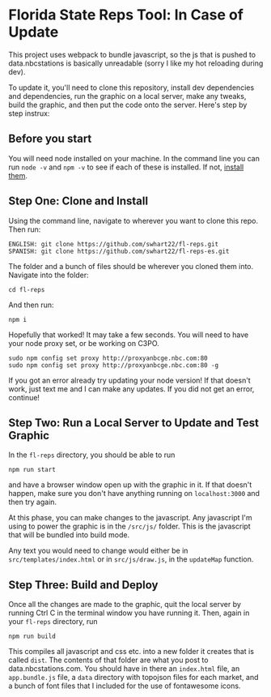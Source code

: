 # Florida State Reps Tool: In Case of Update
This project uses webpack to bundle javascript, so the js that is pushed to data.nbcstations is basically unreadable (sorry I like my hot reloading during dev). 

To update it, you'll need to clone this repository, install dev dependencies and dependencies, run the graphic on a local server, make any tweaks, build the graphic, and then put the code onto the server. Here's step by step instrux: 

## Before you start

You will need node installed on your machine. In the command line you can run `node -v` and `npm -v` to see if each of these is installed. If not, [install them](https://www.npmjs.com/get-npm). 

## Step One: Clone and Install

Using the command line, navigate to wherever you want to clone this repo. Then run: 

```
ENGLISH: git clone https://github.com/swhart22/fl-reps.git
SPANISH: git clone https://github.com/swhart22/fl-reps-es.git
```

The folder and a bunch of files should be wherever you cloned them into. Navigate into the folder: 

```
cd fl-reps
```

And then run: 

```
npm i
```

Hopefully that worked! It may take a few seconds. You will need to have your node proxy set, or be working on C3PO.

```
sudo npm config set proxy http://proxyanbcge.nbc.com:80
sudo npm config set proxy http://proxyanbcge.nbc.com:80 -g
```

If you got an error already try updating your node version! If that doesn't work, just text me and I can make any updates. If you did not get an error, continue!

## Step Two: Run a Local Server to Update and Test Graphic

In the `fl-reps` directory, you should be able to run

```
npm run start
```

and have a browser window open up with the graphic in it. If that doesn't happen, make sure you don't have anything running on `localhost:3000` and then try again.

At this phase, you can make changes to the javascript. Any javascript I'm using to power the graphic is in the `/src/js/` folder. This is the javascript that will be bundled into build mode.

Any text you would need to change would either be in `src/templates/index.html` or in `src/js/draw.js`, in the  `updateMap` function.

## Step Three: Build and Deploy

Once all the changes are made to the graphic, quit the local server by running Ctrl C in the terminal window you have running it. Then, again in your `fl-reps` directory, run 

```
npm run build
```

This compiles all javascript and css etc. into a new folder it creates that is called `dist`. The contents of that folder are what you post to data.nbcstations.com. You should have in there an `index.html` file, an `app.bundle.js` file, a `data` directory with topojson files for each market, and a bunch of font files that I included for the use of fontawesome icons. 





